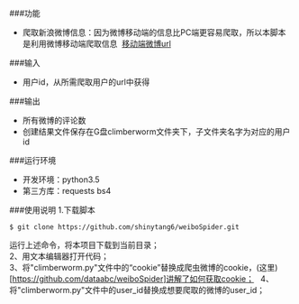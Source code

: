 ###功能   
* 爬取新浪微博信息：因为微博移动端的信息比PC端更容易爬取，所以本脚本是利用微博移动端爬取信息  [移动端微博url](weibo.cn)     

###输入   
* 用户id，从所需爬取用户的url中获得

###输出   
* 所有微博的评论数   
* 创建结果文件保存在G盘climberworm文件夹下，子文件夹名字为对应的用户id

###运行环境  
* 开发环境：python3.5  
* 第三方库：requests bs4

###使用说明
1.下载脚本   
   
    $ git clone https://github.com/shinytang6/weiboSpider.git
运行上述命令，将本项目下载到当前目录；   
2、用文本编辑器打开代码；   
3、将"climberworm.py"文件中的“cookie”替换成爬虫微博的cookie，(这里)[https://github.com/dataabc/weiboSpider]讲解了如何获取cookie；   
4、将"climberworm.py"文件中的user_id替换成想要爬取的微博的user_id；
